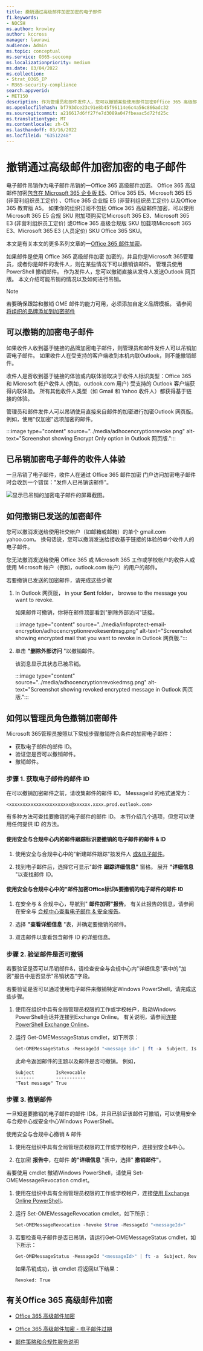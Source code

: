 ```yaml
---
title: 撤销通过高级邮件加密加密的电子邮件
f1.keywords:
- NOCSH
ms.author: krowley
author: kccross
manager: laurawi
audience: Admin
ms.topic: conceptual
ms.service: O365-seccomp
ms.localizationpriority: medium
ms.date: 03/04/2022
ms.collection:
- Strat_O365_IP
- M365-security-compliance
search.appverid:
- MET150
description: 作为管理员和邮件发件人，您可以撤销某些使用邮件加密Office 365 高级邮件加密。
ms.openlocfilehash: bf793dce23c91e8b45f96114e6c4a56c866adc32
ms.sourcegitcommit: a216617d6ff27fe7d3089a047fbeaac5d72fd25c
ms.translationtype: MT
ms.contentlocale: zh-CN
ms.lasthandoff: 03/16/2022
ms.locfileid: "63512248"
---
```

# <a name="revoke-email-encrypted-by-advanced-message-encryption"></a>撤销通过高级邮件加密加密的电子邮件

电子邮件吊销作为电子邮件吊销的一Office 365 高级邮件加密。 Office 365 高级邮件加密[包含在 Microsoft 365 企业版 E5](https://www.microsoft.com/microsoft-365/enterprise/home)、Office 365 E5、Microsoft 365 E5 (非营利组织员工定价) 、Office 365 企业版 E5 (非营利组织员工定价) 以及Office 365 教育版 A5。 如果你的组织订阅不包括 Office 365 高级邮件加密，可以使用 Microsoft 365 E5 合规 SKU 附加项购买它Microsoft 365 E3、Microsoft 365 E3 (非营利组织员工定价) 或Office 365 高级合规版 SKU 加载项Microsoft 365 E3、Microsoft 365 E3 (人员定价) SKU Office 365 SKU。

本文是有关本文的更多系列文章的一[Office 365 邮件加密](ome.md)。

如果邮件是使用 Office 365 高级邮件加密 加密的，并且你是Microsoft 365管理员，或者你是邮件的发件人，则在某些情况下可以撤销该邮件。 管理员使用 PowerShell 撤销邮件。 作为发件人，您可以撤销直接从发件人发送Outlook 网页版。 本文介绍可能吊销的情况以及如何进行吊销。

> [!NOTE]
> 若要确保跟踪和撤销 OME 邮件的能力可用，必须添加自定义品牌模板。 请参阅 [将组织的品牌添加到加密邮件](add-your-organization-brand-to-encrypted-messages.md)
  
## <a name="encrypted-emails-that-you-can-revoke"></a>可以撤销的加密电子邮件

如果收件人收到基于链接的品牌加密电子邮件，则管理员和邮件发件人可以吊销加密电子邮件。 如果收件人在受支持的客户端收到本机内联Outlook，则不能撤销邮件。

收件人是否收到基于链接的体验或内联体验取决于收件人标识类型：Office 365 和 Microsoft 帐户收件人 (例如，outlook.com 用户) 受支持的 Outlook 客户端获得内联体验。 所有其他收件人类型（如 Gmail 和 Yahoo 收件人）都获得基于链接的体验。

管理员和邮件发件人可以吊销使用直接来自邮件的加密进行加密Outlook 网页版。 例如，使用"仅加密"选项加密的邮件。

:::image type="content" source="../media/adhocencryptionrevoke.png" alt-text="Screenshot showing Encrypt Only option in Outlook 网页版.":::

## <a name="recipient-experience-for-revoked-encrypted-emails"></a>已吊销加密电子邮件的收件人体验

一旦吊销了电子邮件，收件人在通过 Office 365 邮件加密 门户访问加密电子邮件时会收到一个错误："发件人已吊销该邮件"。

![显示已吊销的加密电子邮件的屏幕截图。](../media/revoked-encrypted-email.png)

## <a name="how-to-revoke-an-encrypted-message-that-you-sent"></a>如何撤销已发送的加密邮件

您可以撤消发送给使用社交帐户（如邮箱或邮箱）的单个 gmail.com yahoo.com。 换句话说，您可以撤消发送给接收基于链接的体验的单个收件人的电子邮件。

您无法撤消发送给使用 Office 365 或 Microsoft 365 工作或学校帐户的收件人或使用 Microsoft 帐户（例如，outlook.com 帐户）的用户的邮件。 

若要撤销已发送的加密邮件，请完成这些步骤

1. In Outlook 网页版， in your **Sent** folder， browse to the message you want to revoke.

   如果邮件可撤销，你将在邮件顶部看到"删除外部访问"链接。

    :::image type="content" source="../media/infoprotect-email-encryption/adhocencryptionrevokesentmsg.png" alt-text="Screenshot showing encrypted mail that you want to revoke in Outlook 网页版.":::

2. 单击 **"删除外部访问** "以撤销邮件。

   该消息显示其状态已被吊销。

   :::image type="content" source="../media/adhocencryptionrevokedmsg.png" alt-text="Screenshot showing revoked encrypted message in Outlook 网页版.":::

## <a name="how-to-revoke-an-encrypted-message-as-an-administrator"></a>如何以管理员角色撤销加密邮件

Microsoft 365管理员按照以下常规步骤撤销符合条件的加密电子邮件：

- 获取电子邮件的邮件 ID。
- 验证您是否可以撤销邮件。
- 撤销邮件。

### <a name="step-1-obtain-the-message-id-of-the-email"></a>步骤 1. 获取电子邮件的邮件 ID

在可以撤销加密邮件之前，请收集邮件的邮件 ID。 MessageId 的格式通常为：

`<xxxxxxxxxxxxxxxxxxxxxxx@xxxxxx.xxxx.prod.outlook.com>`  

有多种方法可查找要撤销的电子邮件的邮件 ID。 本节介绍几个选项，但您可以使用任何提供 ID 的方法。

#### <a name="to-identify-the-message-id-of-the-email-you-want-to-revoke-by-using-message-trace-in-the-security-amp-compliance-center"></a>使用安全与合规中心内的邮件跟踪标识要撤销的电子邮件的邮件 &amp; ID

1. 使用安全与合规中心中的"新建邮件跟踪"按发件人 [或&电子邮件](https://blogs.technet.microsoft.com/exchange/2018/05/02/new-message-trace-in-office-365-security-compliance-center/)。

2. 找到电子邮件后，选择它可显示"邮件 **跟踪详细信息"** 窗格。 展开 **"详细信息** "以查找邮件 ID。

#### <a name="to-identify-the-message-id-of-the-email-you-want-to-revoke-by-using-office-message-encryption-reports-in-the-security-amp-compliance-center"></a>使用安全与合规中心中的"邮件加密Office标识&amp;要撤销的电子邮件的邮件 ID

1. 在安全与 &amp; 合规中心，导航到" **邮件加密"报告**。 有关此报告的信息，请参阅在安全与 [合规中心查看电子邮件 &amp; 安全报告](../security/office-365-security/view-email-security-reports.md)。

2. 选择 **"查看详细信息** "表，并确定要撤销的邮件。

3. 双击邮件以查看包含邮件 ID 的详细信息。

### <a name="step-2-verify-that-the-mail-is-revocable"></a>步骤 2. 验证邮件是否可撤销

若要验证是否可以吊销邮件&amp;，请检查安全与合规中心内"详细信息"表中的"加密"报告中是否显示"吊销状态"字段。

若要验证是否可以通过使用电子邮件来撤销特定Windows PowerShell，请完成这些步骤。

1. 使用在组织中具有全局管理员权限的工作或学校帐户，启动Windows PowerShell会话并连接到Exchange Online。 有关说明，请参阅[连接 PowerShell Exchange Online](/powershell/exchange/connect-to-exchange-online-powershell)。

2. 运行 Get-OMEMessageStatus cmdlet，如下所示：

     ```powershell
     Get-OMEMessageStatus -MessageId "<message id>" | ft -a  Subject, IsRevocable
     ```

   此命令返回邮件的主题以及邮件是否可撤销。 例如，

     ```console
     Subject        IsRevocable
     -------        -----------
     "Test message" True
     ```

### <a name="step-3-revoke-the-mail"></a>步骤 3. 撤销邮件

一旦知道要撤销的电子邮件的邮件 ID&amp;，并且已验证该邮件可撤销，可以使用安全与合规中心或安全中心Windows PowerShell。

使用安全与合规中心撤销 &amp; 邮件

1. 使用在组织中具有全局管理员权限的工作或学校帐户，连接到安全&中心。

2. 在加密 **报告中**，在邮件 **的"详细信息** "表中，选择" **撤销邮件"**。

若要使用 cmdlet 撤销Windows PowerShell，请使用 Set-OMEMessageRevocation cmdlet。

1. 使用在组织中具有全局管理员权限的工作或学校帐户，连接[使用 Exchange Online PowerShell](/powershell/exchange/connect-to-exchange-online-powershell)。

2. 运行 Set-OMEMessageRevocation cmdlet，如下所示：

    ```powershell
    Set-OMEMessageRevocation -Revoke $true -MessageId "<messageId>"
    ```

3. 若要检查电子邮件是否已吊销，请运行Get-OMEMessageStatus cmdlet，如下所示：

    ```powershell
    Get-OMEMessageStatus -MessageId "<messageId>" | ft -a  Subject, Revoked
    ```

    如果吊销成功，该 cmdlet 将返回以下结果：  

     ```console
     Revoked: True
     ```

## <a name="more-information-about-office-365-advanced-message-encryption"></a>有关Office 365 高级邮件加密

- [Office 365 高级邮件加密](ome-advanced-message-encryption.md)

- [Office 365 高级邮件加密 - 电子邮件过期](ome-advanced-expiration.md)

- [邮件策略和合规性服务说明](/office365/servicedescriptions/exchange-online-service-description/message-policy-and-compliance)